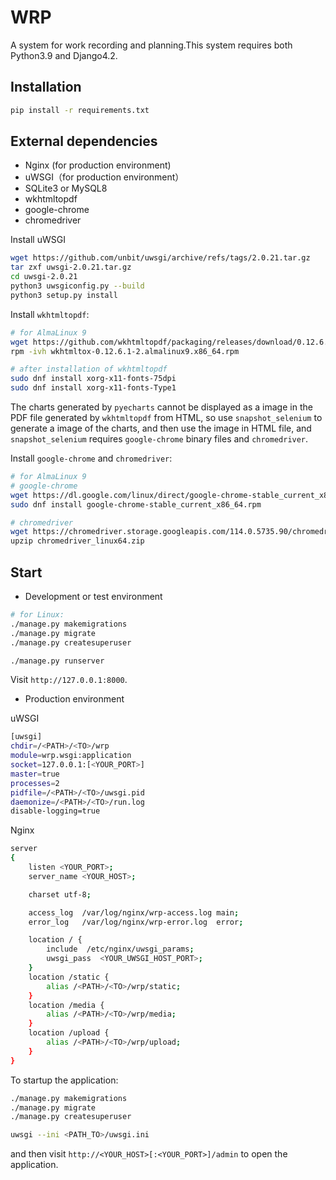 # WRP

A system for work recording and planning.This system requires both Python3.9 and Django4.2.


## Installation
```bash
pip install -r requirements.txt
```


## External dependencies
* Nginx (for production environment)
* uWSGI（for production environment）
* SQLite3 or MySQL8
* wkhtmltopdf
* google-chrome
* chromedriver

Install uWSGI
```bash
wget https://github.com/unbit/uwsgi/archive/refs/tags/2.0.21.tar.gz
tar zxf uwsgi-2.0.21.tar.gz
cd uwsgi-2.0.21
python3 uwsgiconfig.py --build
python3 setup.py install
```

Install `wkhtmltopdf`:
```bash
# for AlmaLinux 9
wget https://github.com/wkhtmltopdf/packaging/releases/download/0.12.6.1-2/wkhtmltox-0.12.6.1-2.almalinux9.x86_64.rpm
rpm -ivh wkhtmltox-0.12.6.1-2.almalinux9.x86_64.rpm

# after installation of wkhtmltopdf
sudo dnf install xorg-x11-fonts-75dpi
sudo dnf install xorg-x11-fonts-Type1
```

The charts generated by `pyecharts` cannot be displayed as a image in the PDF file generated by `wkhtmltopdf` from HTML, so use `snapshot_selenium` to generate a image of the charts, and then use the image in HTML file, and `snapshot_selenium` requires `google-chrome` binary files and `chromedriver`.

Install `google-chrome` and `chromedriver`:
```bash
# for AlmaLinux 9
# google-chrome
wget https://dl.google.com/linux/direct/google-chrome-stable_current_x86_64.rpm
sudo dnf install google-chrome-stable_current_x86_64.rpm

# chromedriver
wget https://chromedriver.storage.googleapis.com/114.0.5735.90/chromedriver_linux64.zip
upzip chromedriver_linux64.zip
```


## Start
* Development or test environment
```bash
# for Linux:
./manage.py makemigrations
./manage.py migrate
./manage.py createsuperuser

./manage.py runserver 
```
Visit `http://127.0.0.1:8000`.

* Production environment

uWSGI
```bash
[uwsgi]
chdir=/<PATH>/<TO>/wrp
module=wrp.wsgi:application
socket=127.0.0.1:[<YOUR_PORT>]
master=true
processes=2
pidfile=/<PATH>/<TO>/uwsgi.pid
daemonize=/<PATH>/<TO>/run.log
disable-logging=true
```

Nginx

```bash
server
{
    listen <YOUR_PORT>;
    server_name <YOUR_HOST>;

    charset utf-8;

    access_log  /var/log/nginx/wrp-access.log main;
    error_log   /var/log/nginx/wrp-error.log  error;

    location / {
        include  /etc/nginx/uwsgi_params;
        uwsgi_pass  <YOUR_UWSGI_HOST_PORT>;
    }
    location /static {
        alias /<PATH>/<TO>/wrp/static;
    }
    location /media {
        alias /<PATH>/<TO>/wrp/media;
    }
    location /upload {
        alias /<PATH>/<TO>/wrp/upload;
    }
}
```

To startup the application:
```bash
./manage.py makemigrations
./manage.py migrate
./manage.py createsuperuser

uwsgi --ini <PATH_TO>/uwsgi.ini
```
and then visit `http://<YOUR_HOST>[:<YOUR_PORT>]/admin` to open the application.